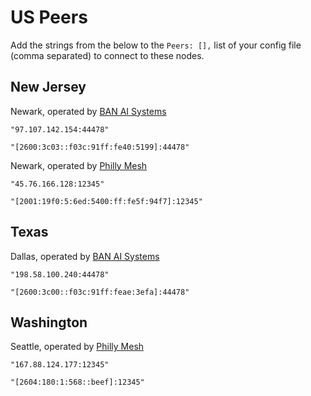# US Peers

Add the strings from the below to the `Peers: [],` list of your config file (comma separated) to connect to these nodes.

## New Jersey

Newark, operated by [BAN AI Systems](https://ban.ai/)

`"97.107.142.154:44478"`

`"[2600:3c03::f03c:91ff:fe40:5199]:44478"`

Newark, operated by [Philly Mesh](https://phillymesh.net)

`"45.76.166.128:12345"`

`"[2001:19f0:5:6ed:5400:ff:fe5f:94f7]:12345"`

## Texas

Dallas, operated by [BAN AI Systems](https://ban.ai/)

`"198.58.100.240:44478"`

`"[2600:3c00::f03c:91ff:feae:3efa]:44478"`

## Washington

Seattle, operated by [Philly Mesh](https://phillymesh.net)

`"167.88.124.177:12345"`

`"[2604:180:1:568::beef]:12345"`